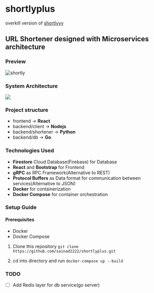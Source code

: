 # shortlyplus
overkill version of [shortlyyy](https://github.com/sainad2222/shortLY)

## URL Shortener designed with Microservices architecture

### Preview
![shortly](https://user-images.githubusercontent.com/44405294/155786339-fba50240-5408-45e2-8c47-87de313eadfb.gif)

### System Architecture
![](https://user-images.githubusercontent.com/44405294/155006296-9a001c67-3479-4346-93dc-7c5a18831d63.png)

### Project structure
- frontend -> **React**
- backend/client -> **Nodejs**
- backend/shortener -> **Python**
- backend/db -> **Go**

### Technologies Used
- **Firestore** Cloud Database(Firebase) for Database
- **React** and **Bootstrap** for Frontend
- **gRPC** as RPC Framework(Alternative to REST)
- **Protocol Buffers** as Data format for communication between services(Alternative to JSON)
- **Docker** for containerization
- **Docker Compose** for container orchestration

### Setup Guide
#### Prerequisites
- Docker
- Docker Compose
1. Clone this repository
  `git clone https://github.com/sainad2222/shortlyplus.git`

2. cd into directory and run 
  `docker-compose up --build`

### TODO
- [ ] Add Redis layer for db service(go server)
